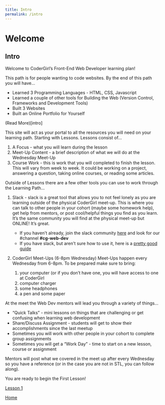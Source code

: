 ```yaml
---
title: Intro
permalink: /intro
---
```


# Welcome

## Intro

Welcome to CoderGirl’s Front-End Web Developer learning plan!

This path is for people wanting to code websites. By the end of this path you will have...

* Learned 3 Programming Languages - HTML, CSS, Javascript
* Learned a couple of other tools for Building the Web (Version Control, Frameworks and Development Tools)
* Built 3 Websites
* Built an Online Portfolio for Yourself

(Read More)[intro]


This site will act as your portal to all the resources you will need on your learning path. Starting with Lessons. Lessons consist of...

1. A Focus - what you will learn during the lesson
2. Meet-Up Content - a brief description of what we will do at the Wednesday Meet-Up
3. Course Work - this is work that you will completed to finish the lesson. This will vary from week to week. It could be working on a project, answering a question, taking online courses, or reading some articles.

Outside of Lessons there are a few other tools you can use to work through the Learning Path…

1. Slack - slack is a great tool that allows you to not feel lonely as you are learning outside of the physical CoderGirl meet-up. This is where you can talk to other people in your cohort (maybe some homework help), get help from mentors, or post cool/helpful things you find as you learn. It’s the same community you will find at the physical meet-up but ONLINE! It’s great. 
	* If you haven’t already, join the slack community [here](https://launchcode-community.herokuapp.com/) and look for our #channel **#cg-web-dev**
	* If you have slack, but aren’t sure how to use it, here is a [pretty good guide](https://get.slack.help/hc/en-us/articles/218080037-Getting-started-for-new-users)

2. CoderGirl Meet-Ups (6-8pm Wednesday)
Meet-Ups happen every Wednesday from 6-8pm. To be prepared make sure to bring:
    1. your computer (or if you don’t have one, you will have access to one at CoderGirl
    2. computer charger
    3. some headphones
    4. a pen and some paper

At the meet the Web Dev mentors will lead you through a variety of things…

* “Quick Talks” - mini lessons on things that are challenging or get confusing when learning web development
* Share/Discuss Assignment - students will get to show their accomplishments since the last meetup
* Sometimes you will work with other people in your cohort to complete group assignments
* Sometimes you will get a “Work Day” - time to start on a new lesson, course or assignment

Mentors will post what we covered in the meet up after every Wednesday so you have a reference (or in the case you are not in STL, you can follow along).

You are ready to begin the First Lesson!

[Lesson 1](lesson_1)

[Home]( / )